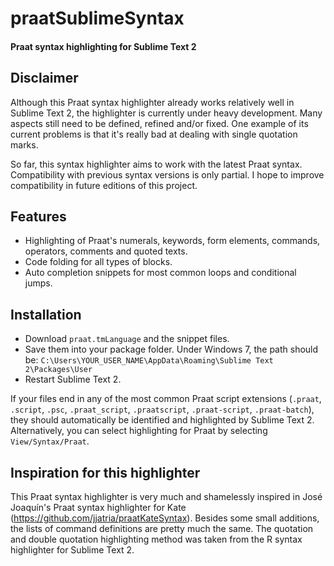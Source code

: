 # praatSublimeSyntax

#### Praat syntax highlighting for Sublime Text 2

## Disclaimer

Although this Praat syntax highlighter already works relatively
well in Sublime Text 2, the highlighter is currently under heavy
development. Many aspects still need to be defined, refined and/or fixed.
One example of its current problems is that it's really bad at dealing
with single quotation marks.

So far, this syntax highlighter aims to work with the latest Praat
syntax. Compatibility with previous syntax versions is only partial. I
hope to improve compatibility in future editions of this project.

## Features

* Highlighting of Praat's numerals, keywords, form elements,
commands, operators, comments and quoted texts.
* Code folding for all types of blocks.
* Auto completion snippets for most common loops and conditional jumps.

## Installation

* Download `praat.tmLanguage` and the snippet files.
* Save them into your package folder. Under Windows 7, the path should be:
`C:\Users\YOUR_USER_NAME\AppData\Roaming\Sublime Text 2\Packages\User`
* Restart Sublime Text 2.

If your files end in any of the most common Praat script extensions
(`.praat`, `.script`, `.psc`, `.praat_script`, `.praatscript`,
`.praat-script`, `.praat-batch`), they should automatically be identified
and highlighted by Sublime Text 2. Alternatively, you can select
highlighting for Praat by selecting `View/Syntax/Praat`.

## Inspiration for this highlighter

This Praat syntax highlighter is very much and shamelessly inspired in
José Joaquín's Praat syntax highlighter for Kate
(https://github.com/jjatria/praatKateSyntax). Besides some small additions,
the lists of command definitions are pretty much the same. The quotation
and double quotation highlighting method was taken from the R syntax
highlighter for Sublime Text 2.